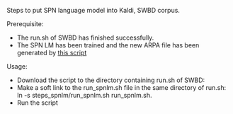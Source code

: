 Steps to put SPN language model into Kaldi, SWBD corpus. 

Prerequisite:
* The run.sh of SWBD has finished successfully.
* The SPN LM has been trained and the new ARPA file has been generated by [this script](https://github.com/LI-JIANSHU/deepasr/tree/master/SPNLM_Kaldi)

Usage:
* Download the script to the directory containing run.sh of SWBD: 
* Make a soft link to the run_spnlm.sh file in the same directory of run.sh: ln -s steps_spnlm/run_spnlm.sh run_spnlm.sh. 
* Run the script 

